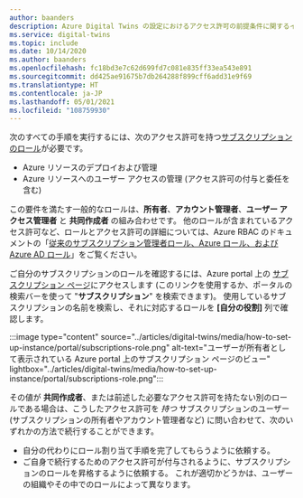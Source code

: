 ```yaml
---
author: baanders
description: Azure Digital Twins の設定におけるアクセス許可の前提条件に関するインクルード ファイル
ms.service: digital-twins
ms.topic: include
ms.date: 10/14/2020
ms.author: baanders
ms.openlocfilehash: fc18bd3e7c62d699fd7c081e835ff33ea543e891
ms.sourcegitcommit: dd425ae91675b7db264288f899cff6add31e9f69
ms.translationtype: HT
ms.contentlocale: ja-JP
ms.lasthandoff: 05/01/2021
ms.locfileid: "108759930"
---
```

次のすべての手順を実行するには、次のアクセス許可を持つ[サブスクリプションのロール](../articles/role-based-access-control/rbac-and-directory-admin-roles.md)が必要です。
* Azure リソースのデプロイおよび管理
* Azure リソースへのユーザー アクセスの管理 (アクセス許可の付与と委任を含む)

この要件を満たす一般的なロールは、**所有者**、**アカウント管理者**、**ユーザー アクセス管理者** と **共同作成者** の組み合わせです。 他のロールが含まれているアクセス許可など、ロールとアクセス許可の詳細については、Azure RBAC のドキュメントの「[従来のサブスクリプション管理者ロール、Azure ロール、および Azure AD ロール](../articles/role-based-access-control/rbac-and-directory-admin-roles.md)」をご覧ください。

ご自分のサブスクリプションのロールを確認するには、Azure portal 上の [サブスクリプション ページ](https://portal.azure.com/#blade/Microsoft_Azure_Billing/SubscriptionsBlade)にアクセスします (このリンクを使用するか、ポータルの検索バーを使って "**サブスクリプション**" を検索できます)。 使用しているサブスクリプションの名前を検索し、それに対応するロールを **[自分の役割]** 列で確認します。

:::image type="content" source="../articles/digital-twins/media/how-to-set-up-instance/portal/subscriptions-role.png" alt-text="ユーザーが所有者として表示されている Azure portal 上のサブスクリプション ページのビュー" lightbox="../articles/digital-twins/media/how-to-set-up-instance/portal/subscriptions-role.png":::

その値が **共同作成者**、または前述した必要なアクセス許可を持たない別のロールである場合は、こうしたアクセス許可を *持つ* サブスクリプションのユーザー (サブスクリプションの所有者やアカウント管理者など) に問い合わせて、次のいずれかの方法で続行することができます。
* 自分の代わりにロール割り当て手順を完了してもらうように依頼する。
* ご自身で続行するためのアクセス許可が付与されるように、サブスクリプションのロールを昇格するように依頼する。 これが適切かどうかは、ユーザーの組織やその中でのロールによって異なります。